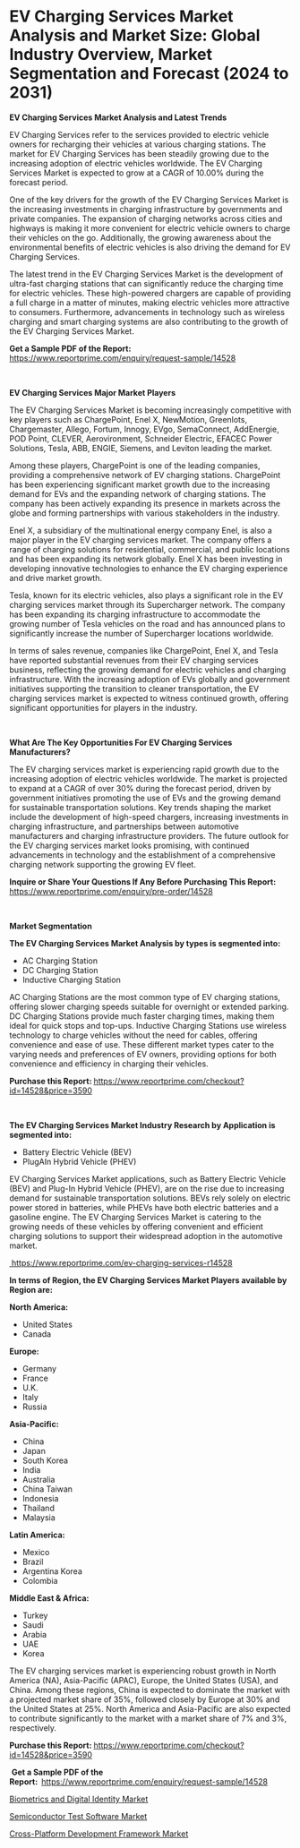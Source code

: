 <p><h1>EV Charging Services Market Analysis and Market Size: Global Industry Overview, Market Segmentation and Forecast (2024 to 2031)</h1></p><p><strong>EV Charging Services Market Analysis and Latest Trends</strong></p>
<p><p>EV Charging Services refer to the services provided to electric vehicle owners for recharging their vehicles at various charging stations. The market for EV Charging Services has been steadily growing due to the increasing adoption of electric vehicles worldwide. The EV Charging Services Market is expected to grow at a CAGR of 10.00% during the forecast period.</p><p>One of the key drivers for the growth of the EV Charging Services Market is the increasing investments in charging infrastructure by governments and private companies. The expansion of charging networks across cities and highways is making it more convenient for electric vehicle owners to charge their vehicles on the go. Additionally, the growing awareness about the environmental benefits of electric vehicles is also driving the demand for EV Charging Services.</p><p>The latest trend in the EV Charging Services Market is the development of ultra-fast charging stations that can significantly reduce the charging time for electric vehicles. These high-powered chargers are capable of providing a full charge in a matter of minutes, making electric vehicles more attractive to consumers. Furthermore, advancements in technology such as wireless charging and smart charging systems are also contributing to the growth of the EV Charging Services Market.</p></p>
<p><strong>Get a Sample PDF of the Report:&nbsp;</strong> <a href="https://www.reportprime.com/enquiry/request-sample/14528">https://www.reportprime.com/enquiry/request-sample/14528</a></p>
<p>&nbsp;</p>
<p><strong>EV Charging Services Major Market Players</strong></p>
<p><p>The EV Charging Services Market is becoming increasingly competitive with key players such as ChargePoint, Enel X, NewMotion, Greenlots, Chargemaster, Allego, Fortum, Innogy, EVgo, SemaConnect, AddEnergie, POD Point, CLEVER, Aerovironment, Schneider Electric, EFACEC Power Solutions, Tesla, ABB, ENGIE, Siemens, and Leviton leading the market.</p><p>Among these players, ChargePoint is one of the leading companies, providing a comprehensive network of EV charging stations. ChargePoint has been experiencing significant market growth due to the increasing demand for EVs and the expanding network of charging stations. The company has been actively expanding its presence in markets across the globe and forming partnerships with various stakeholders in the industry.</p><p>Enel X, a subsidiary of the multinational energy company Enel, is also a major player in the EV charging services market. The company offers a range of charging solutions for residential, commercial, and public locations and has been expanding its network globally. Enel X has been investing in developing innovative technologies to enhance the EV charging experience and drive market growth.</p><p>Tesla, known for its electric vehicles, also plays a significant role in the EV charging services market through its Supercharger network. The company has been expanding its charging infrastructure to accommodate the growing number of Tesla vehicles on the road and has announced plans to significantly increase the number of Supercharger locations worldwide.</p><p>In terms of sales revenue, companies like ChargePoint, Enel X, and Tesla have reported substantial revenues from their EV charging services business, reflecting the growing demand for electric vehicles and charging infrastructure. With the increasing adoption of EVs globally and government initiatives supporting the transition to cleaner transportation, the EV charging services market is expected to witness continued growth, offering significant opportunities for players in the industry.</p></p>
<p>&nbsp;</p>
<p><strong>What Are The Key Opportunities For EV Charging Services Manufacturers?</strong></p>
<p><p>The EV charging services market is experiencing rapid growth due to the increasing adoption of electric vehicles worldwide. The market is projected to expand at a CAGR of over 30% during the forecast period, driven by government initiatives promoting the use of EVs and the growing demand for sustainable transportation solutions. Key trends shaping the market include the development of high-speed chargers, increasing investments in charging infrastructure, and partnerships between automotive manufacturers and charging infrastructure providers. The future outlook for the EV charging services market looks promising, with continued advancements in technology and the establishment of a comprehensive charging network supporting the growing EV fleet.</p></p>
<p><strong>Inquire or Share Your Questions If Any Before Purchasing This Report:</strong> <a href="https://www.reportprime.com/enquiry/pre-order/14528">https://www.reportprime.com/enquiry/pre-order/14528</a></p>
<p>&nbsp;</p>
<p><strong>Market Segmentation</strong></p>
<p><strong>The EV Charging Services Market Analysis by types is segmented into:</strong></p>
<p><ul><li>AC Charging Station</li><li>DC Charging Station</li><li>Inductive Charging Station</li></ul></p>
<p><p>AC Charging Stations are the most common type of EV charging stations, offering slower charging speeds suitable for overnight or extended parking. DC Charging Stations provide much faster charging times, making them ideal for quick stops and top-ups. Inductive Charging Stations use wireless technology to charge vehicles without the need for cables, offering convenience and ease of use. These different market types cater to the varying needs and preferences of EV owners, providing options for both convenience and efficiency in charging their vehicles.</p></p>
<p><strong>Purchase this Report:&nbsp;</strong><a href="https://www.reportprime.com/checkout?id=14528&price=3590">https://www.reportprime.com/checkout?id=14528&price=3590</a></p>
<p>&nbsp;</p>
<p><strong>The EV Charging Services Market Industry Research by Application is segmented into:</strong></p>
<p><ul><li>Battery Electric Vehicle (BEV)</li><li>PlugAIn Hybrid Vehicle (PHEV)</li></ul></p>
<p><p>EV Charging Services Market applications, such as Battery Electric Vehicle (BEV) and Plug-In Hybrid Vehicle (PHEV), are on the rise due to increasing demand for sustainable transportation solutions. BEVs rely solely on electric power stored in batteries, while PHEVs have both electric batteries and a gasoline engine. The EV Charging Services Market is catering to the growing needs of these vehicles by offering convenient and efficient charging solutions to support their widespread adoption in the automotive market.</p></p>
<p><a href="https://www.reportprime.com/ev-charging-services-r14528">&nbsp;https://www.reportprime.com/ev-charging-services-r14528</a></p>
<p><strong>In terms of Region, the EV Charging Services Market Players available by Region are:</strong></p>
<p>
    <p> <strong> North America: </strong>
        <ul>
            <li>United States</li>
            <li>Canada</li>
        </ul>
        </p> 
    <p> <strong> Europe: </strong>
        <ul>
            <li>Germany</li>
            <li>France</li>
            <li>U.K.</li>
            <li>Italy</li>
            <li>Russia</li>
        </ul>
        </p> 
    <p> <strong> Asia-Pacific: </strong>
        <ul>
            <li>China</li>
            <li>Japan</li>
            <li>South Korea</li>
            <li>India</li>
            <li>Australia</li>
            <li>China Taiwan</li>
            <li>Indonesia</li>
            <li>Thailand</li>
            <li>Malaysia</li>
        </ul>
        </p> 
    <p> <strong> Latin America: </strong>
        <ul>
            <li>Mexico</li>
            <li>Brazil</li>
            <li>Argentina Korea</li>
            <li>Colombia</li>
        </ul>
        </p> 
    <p> <strong> Middle East & Africa: </strong>
        <ul>
            <li>Turkey</li>
            <li>Saudi</li>
            <li>Arabia</li>
            <li>UAE</li>
            <li>Korea</li>
        </ul>
    </p>
    </p>
<p><p>The EV charging services market is experiencing robust growth in North America (NA), Asia-Pacific (APAC), Europe, the United States (USA), and China. Among these regions, China is expected to dominate the market with a projected market share of 35%, followed closely by Europe at 30% and the United States at 25%. North America and Asia-Pacific are also expected to contribute significantly to the market with a market share of 7% and 3%, respectively.</p></p>
<p><strong>Purchase this Report: </strong><a href="https://www.reportprime.com/checkout?id=14528&price=3590">https://www.reportprime.com/checkout?id=14528&price=3590</a></p>
<p>&nbsp;<strong>Get a Sample PDF of the Report:&nbsp;&nbsp;</strong><a href="https://www.reportprime.com/enquiry/request-sample/14528">https://www.reportprime.com/enquiry/request-sample/14528</a></p>
<p><strong></strong></p>
<p><p><a href="https://view.publitas.com/reportprime-1/global-biometrics-and-digital-identity-market-size-is-expected-to-reach-at-a-cagr-of-8-5-and-this-report-covers-market-growth-trend-opportunity-and-forecast-2024-2031/">Biometrics and Digital Identity Market</a></p><p><a href="https://view.publitas.com/reportprime-1/semiconductor-test-software-market-outlook-and-forecast-from-2024-to-2031/">Semiconductor Test Software Market</a></p><p><a href="https://view.publitas.com/reportprime-1/cross-platform-development-framework-market-global-market-insights-and-sales-trends-2024-to-2031/">Cross-Platform Development Framework Market</a></p></p>